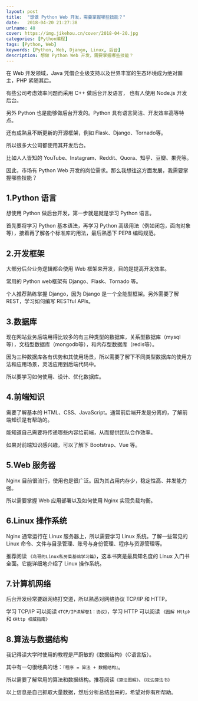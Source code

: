 ```yaml
---
layout: post
title:  "想做 Python Web 开发，需要掌握哪些技能？"
date:   2018-04-20 21:27:38
urlname: 48
cover: https://img.jikehou.cn/cover/2018-04-20.jpg
categories: [Python编程]
tags: [Python, Web]
keywords: [Python, Web, Django, Linux, 后台]
description: 想做 Python Web 开发，需要掌握哪些技能？
---
```

在 Web 开发领域，Java 凭借企业级支持以及世界丰富的生态环境成为绝对霸主，PHP 紧随其后。

有些公司考虑效率问题而采用 C++ 做后台开发语言， 也有人使用 Node.js 开发后台。

另外 Python 也是能够做后台开发的。Python 具有语言简洁、开发效率高等特点。

还有成熟且不断更新的开源框架，例如 Flask、Django、Tornado等。

所以很多大公司都使用其开发后台。

比如人人皆知的 YouTube、Instagram、Reddit、Quora、知乎、豆瓣、果壳等。

因此，市场有 Python Web 开发的岗位需求。那么我想往这方面发展，我需要掌握哪些技能？
<!-- more -->
## 1.Python 语言
想使用 Python 做后台开发，第一步就是就是学习 Python 语言。

首先要将学习 Python 基本语法，再学习 Python 高级用法（例如闭包，面向对象等），接着再了解各个标准库的用法，最后熟悉下 PEP8 编码规范。

## 2.开发框架
大部分后台业务逻辑都会使用 Web 框架来开发，目的是提高开发效率。

常用的 Python web框架有 Django、Flask、Tornado 等。

个人推荐熟练掌握 Django，因为 Django 是一个全能型框架。另外需要了解 REST，学习如何编写 RESTful APIs。

## 3.数据库
现在网站业务后端用得比较多的有三种类型的数据库，关系型数据库（mysql等），文档型数据库（mongodb等），和内存型数据库（redis等）。

因为三种数据库各有优势和其使用场景，所以需要了解下不同类型数据库的使用方法和应用场景，灵活应用到后端代码中。

所以要学习如何使用、设计、优化数据库。

## 4.前端知识
需要了解基本的 HTML、CSS、JavaScript。通常前后端开发是分离的，了解前端知识是有帮助的。

能知道自己需要将传递哪些内容给前端，从而提供团队合作效率。

如果对前端知识感兴趣，可以了解下 Bootstrap、Vue 等。

## 5.Web 服务器
Nginx 目前很流行，使用也是很广泛。因为其占用内存少，稳定性高、并发能力强。

所以需要掌握 Web 应用部署以及如何使用 Nginx 实现负载均衡。

## 6.Linux 操作系统
Nginx 通常运行在 Linux 服务器上，所以需要学习 Linux 系统。了解一些常见的 Linux 命令、文件与目录管理、账号与身份管理、程序与资源管理等。

推荐阅读 `《鸟哥的Linux私房菜基础学习篇》`，这本书爽是最具知名度的 Linux 入门书全面。它能详细地介绍了 Linux 操作系统。

## 7.计算机网络
后台开发经常要跟网络打交道，所以熟悉对网络协议 TCP/IP 和 HTTP。

学习 TCP/IP 可以阅读 `《TCP/IP详解卷1：协议》`，学习 HTTP 可以阅读 `《图解 Http》` 和 `《Http 权威指南》`

## 8.算法与数据结构
我记得读大学时使用的教程是严蔚敏的《数据结构》（C语言版）。

其中有一句很经典的话：`『程序 = 算法 + 数据结构』`。

所以需要了解常用的算法和数据结构。推荐阅读`《算法图解》`、`《枕边算法书》`

以上信息是自己抓取大量数据，然后分析总结出来的，希望对你有所帮助。